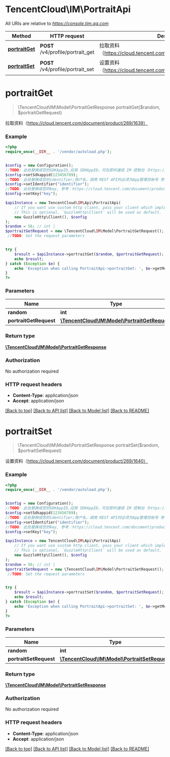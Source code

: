 # TencentCloud\IM\PortraitApi

All URIs are relative to *https://console.tim.qq.com*

Method | HTTP request | Description
------------- | ------------- | -------------
[**portraitGet**](PortraitApi.md#portraitGet) | **POST** /v4/profile/portrait_get | 拉取资料（https://cloud.tencent.com/document/product/269/1639）
[**portraitSet**](PortraitApi.md#portraitSet) | **POST** /v4/profile/portrait_set | 设置资料（https://cloud.tencent.com/document/product/269/1640）


# **portraitGet**
> \TencentCloud\IM\Model\PortraitGetResponse portraitGet($random, $portraitGetRequest)

拉取资料（https://cloud.tencent.com/document/product/269/1639）

### Example
```php
<?php
require_once(__DIR__ . '/vendor/autoload.php');


$config = new Configuration();
//TODO: 此处替换成您的SDKAppID,应用 SDKAppID，可在即时通信 IM 控制台（https://console.cloud.tencent.com/im） 的应用卡片中获取。
$config->setSdkappid(123456789);
//TODO: 此处替换成您的identifier;用户名，调用 REST API时必须为App管理员帐号 参考:https://cloud.tencent.com/document/product/269/31999#app-.E7.AE.A1.E7.90.86.E5.91.98
$config->setIdentifier("identifier");
//TODO: 此处替换成您的key, 参考：https://cloud.tencent.com/document/product/269/32688#getkey
$config->setKey("key");

$apiInstance = new TencentCloud\IM\Api\PortraitApi(
    // If you want use custom http client, pass your client which implements `GuzzleHttp\ClientInterface`.
    // This is optional, `GuzzleHttp\Client` will be used as default.
    new GuzzleHttp\Client(), $config
);
$random = 56; // int | 
$portraitGetRequest = new \TencentCloud\IM\Model\PortraitGetRequest(); // \TencentCloud\IM\Model\PortraitGetRequest | 
 //TODO: Set the request parameters


try {
    $result = $apiInstance->portraitGet($random, $portraitGetRequest);
    echo $result;
} catch (Exception $e) {
    echo 'Exception when calling PortraitApi->portraitGet: ', $e->getMessage(), PHP_EOL;
}
?>
```

### Parameters

Name | Type | Description  | Notes
------------- | ------------- | ------------- | -------------
 **random** | **int**|  |
 **portraitGetRequest** | [**\TencentCloud\IM\Model\PortraitGetRequest**](../Model/PortraitGetRequest.md)|  | [optional]

### Return type

[**\TencentCloud\IM\Model\PortraitGetResponse**](../Model/PortraitGetResponse.md)

### Authorization

No authorization required

### HTTP request headers

 - **Content-Type**: application/json
 - **Accept**: application/json

[[Back to top]](#) [[Back to API list]](../../README.md#documentation-for-api-endpoints) [[Back to Model list]](../../README.md#documentation-for-models) [[Back to README]](../../README.md)

# **portraitSet**
> \TencentCloud\IM\Model\PortraitSetResponse portraitSet($random, $portraitSetRequest)

设置资料（https://cloud.tencent.com/document/product/269/1640）

### Example
```php
<?php
require_once(__DIR__ . '/vendor/autoload.php');


$config = new Configuration();
//TODO: 此处替换成您的SDKAppID,应用 SDKAppID，可在即时通信 IM 控制台（https://console.cloud.tencent.com/im） 的应用卡片中获取。
$config->setSdkappid(123456789);
//TODO: 此处替换成您的identifier;用户名，调用 REST API时必须为App管理员帐号 参考:https://cloud.tencent.com/document/product/269/31999#app-.E7.AE.A1.E7.90.86.E5.91.98
$config->setIdentifier("identifier");
//TODO: 此处替换成您的key, 参考：https://cloud.tencent.com/document/product/269/32688#getkey
$config->setKey("key");

$apiInstance = new TencentCloud\IM\Api\PortraitApi(
    // If you want use custom http client, pass your client which implements `GuzzleHttp\ClientInterface`.
    // This is optional, `GuzzleHttp\Client` will be used as default.
    new GuzzleHttp\Client(), $config
);
$random = 56; // int | 
$portraitSetRequest = new \TencentCloud\IM\Model\PortraitSetRequest(); // \TencentCloud\IM\Model\PortraitSetRequest | 
 //TODO: Set the request parameters


try {
    $result = $apiInstance->portraitSet($random, $portraitSetRequest);
    echo $result;
} catch (Exception $e) {
    echo 'Exception when calling PortraitApi->portraitSet: ', $e->getMessage(), PHP_EOL;
}
?>
```

### Parameters

Name | Type | Description  | Notes
------------- | ------------- | ------------- | -------------
 **random** | **int**|  |
 **portraitSetRequest** | [**\TencentCloud\IM\Model\PortraitSetRequest**](../Model/PortraitSetRequest.md)|  | [optional]

### Return type

[**\TencentCloud\IM\Model\PortraitSetResponse**](../Model/PortraitSetResponse.md)

### Authorization

No authorization required

### HTTP request headers

 - **Content-Type**: application/json
 - **Accept**: application/json

[[Back to top]](#) [[Back to API list]](../../README.md#documentation-for-api-endpoints) [[Back to Model list]](../../README.md#documentation-for-models) [[Back to README]](../../README.md)

